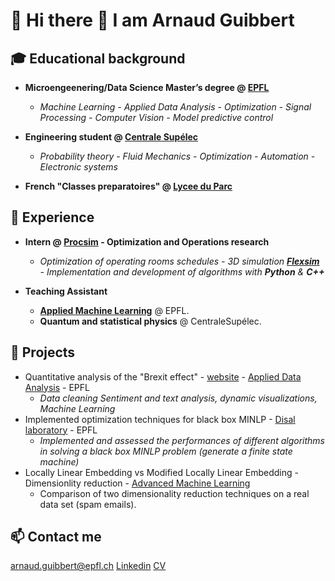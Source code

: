 # 👋 Hi there 👋 I am Arnaud Guibbert



## 🎓 Educational background

- **Microengeenering/Data Science Master’s degree @ [EPFL](https://www.epfl.ch/en/)** 

    - *Machine Learning - Applied Data Analysis - Optimization - Signal Processing - Computer Vision - Model predictive control*

- **Engineering student @ [Centrale Supélec](https://www.centralesupelec.fr/)** 

    - *Probability theory - Fluid Mechanics - Optimization - Automation - Electronic systems*

- **French "Classes preparatoires" @ [Lycee du Parc](https://lyceeduparc.fr/ldp/)** 


## 💼 Experience

- **Intern @ [Procsim](https://procsim.ch/language/en/home/) - Optimization and Operations research** 

    - *Optimization of operating rooms schedules - 3D simulation **[Flexsim](https://www.flexsim.com/)** - Implementation and development of algorithms with **Python** & **C++***

- **Teaching Assistant**
  - **[Applied Machine Learning](https://edu.epfl.ch/coursebook/fr/applied-machine-learning-MICRO-455)** @ EPFL.
  - **Quantum and statistical physics** @ CentraleSupélec.

## 🧰 Projects

- Quantitative analysis of the "Brexit effect" - [website](https://jeannafta.github.io/brexit_story/) - [Applied Data Analysis](https://dlab.epfl.ch/teaching/fall2021/cs401/) - EPFL
    - *Data cleaning Sentiment and text analysis, dynamic visualizations, Machine Learning* 
- Implemented optimization techniques for black box MINLP - [Disal laboratory](https://www.epfl.ch/labs/disal/) - EPFL
    - *Implemented and assessed the performances of different algorithms in solving a black
box MINLP problem (generate a finite state machine)*
- Locally Linear Embedding vs Modified Locally Linear Embedding - Dimensionlity reduction - [Advanced Machine Learning](https://edu.epfl.ch/coursebook/en/advanced-machine-learning-MICRO-570)
  - Comparison of two dimensionality reduction techniques on a real data set (spam emails).

## 📫 Contact me

arnaud.guibbert@epfl.ch
[Linkedin](http://www.linkedin.com/in/agcs/)
[CV]()
<!--
**arnaudguibbert/arnaudguibbert** is a ✨ _special_ ✨ repository because its `README.md` (this file) appears on your GitHub profile.

Here are some ideas to get you started:

- 🔭 I’m currently working on ...
- 🌱 I’m currently learning ...
- 👯 I’m looking to collaborate on ...
- 🤔 I’m looking for help with ...
- 💬 Ask me about ...
- 📫 How to reach me: ...
- 😄 Pronouns: ...
- ⚡ Fun fact: ...
-->
